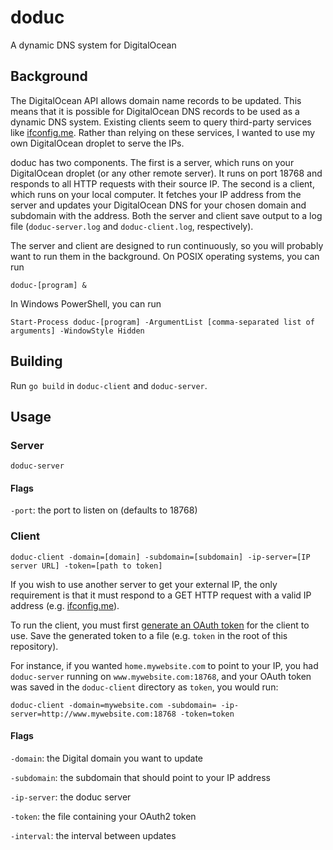 doduc
=====

A dynamic DNS system for DigitalOcean

Background
----------

The DigitalOcean API allows domain name records to be updated. This means that
it is possible for DigitalOcean DNS records to be used as a dynamic DNS system.
Existing clients seem to query third-party services like
[ifconfig.me](http://ifconfig.me/ip). Rather than relying on these services, I
wanted to use my own DigitalOcean droplet to serve the IPs.

doduc has two components. The first is a server, which runs on your DigitalOcean
droplet (or any other remote server). It runs on port 18768 and responds to all
HTTP requests with their source IP. The second is a client, which runs on your
local computer. It fetches your IP address from the server and updates your
DigitalOcean DNS for your chosen domain and subdomain with the address. Both the
server and client save output to a log file (`doduc-server.log` and
`doduc-client.log`, respectively).

The server and client are designed to run continuously, so you will probably
want to run them in the background. On POSIX operating systems, you can run

`doduc-[program] &`

In Windows PowerShell, you can run

`Start-Process doduc-[program] -ArgumentList [comma-separated list of arguments] -WindowStyle Hidden`

Building
--------

Run `go build` in `doduc-client` and `doduc-server`.

Usage
-----

### Server

    doduc-server

#### Flags

`-port`: the port to listen on (defaults to 18768)

### Client

    doduc-client -domain=[domain] -subdomain=[subdomain] -ip-server=[IP server URL] -token=[path to token]

If you wish to use another server to get your external IP, the only requirement
is that it must respond to a GET HTTP request with a valid IP address (e.g.
[ifconfig.me](ifconfig.me/ip)).

To run the client, you must first
[generate an OAuth token](https://cloud.digitalocean.com/settings/tokens/new)
for the client to use. Save the generated token to a file (e.g. `token` in the
root of this repository).

For instance, if you wanted `home.mywebsite.com` to point to your IP, you had
`doduc-server` running on `www.mywebsite.com:18768`, and your OAuth token was
saved in the `doduc-client` directory as `token`, you would run:

    doduc-client -domain=mywebsite.com -subdomain= -ip-server=http://www.mywebsite.com:18768 -token=token

#### Flags

`-domain`: the Digital domain you want to update

`-subdomain`: the subdomain that should point to your IP address

`-ip-server`: the doduc server

`-token`: the file containing your OAuth2 token

`-interval`: the interval between updates
